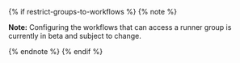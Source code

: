 {% if restrict-groups-to-workflows %}
{% note %}

**Note:** Configuring the workflows that can access a runner group is currently in beta and subject to change.

{% endnote %}
{% endif %}
